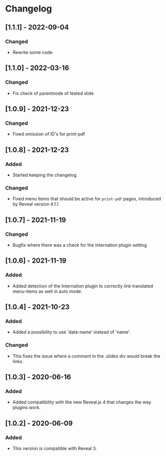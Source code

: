 # Changelog

## [1.1.1] - 2022-09-04
### Changed
- Rewrite some code

## [1.1.0] - 2022-03-16
### Changed
- Fix check of parentnode of tested slide


## [1.0.9] - 2021-12-23
### Changed
- Fixed omission of ID's for print-pdf


## [1.0.8] - 2021-12-23
### Added
- Started keeping the changelog.

### Changed
- Fixed menu items that should be active for `print-pdf` pages, introduced by Reveal version 4.1.1



## [1.0.7] - 2021-11-19
### Changed
- Bugfix where there was a check for the Internation plugin setting



## [1.0.6] - 2021-11-19
### Added
- Added detection of the Internation plugin to correctly link translated menu-items as well in auto mode.



## [1.0.4] - 2021-10-23
### Added
- Added a possibility to use 'data-name' instead of 'name'.

### Changed
- This fixes the issue where a comment in the .slides div would break the links.



## [1.0.3] - 2020-06-16
### Added
- Added compatibility with the new Reveal.js 4 that changes the way plugins work.



## [1.0.2] - 2020-06-09
### Added
- This version is compatible with Reveal 3.
